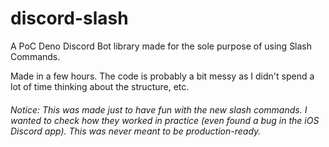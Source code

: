 # discord-slash

A PoC Deno Discord Bot library made for the sole purpose of using Slash Commands.

Made in a few hours. The code is probably a bit messy as I didn't spend a lot of time thinking about the structure, etc.

###### Notice: This was made just to have fun with the _new_ slash commands. I wanted to check how they worked in practice (even found a bug in the iOS Discord app). This was never meant to be production-ready.
